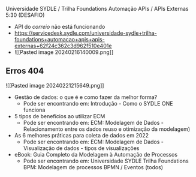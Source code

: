 Universidade SYDLE / Trilha Foundations Automação APIs / APIs Externas 
5:30 (DESAFIO) 
- API do _correio_ não está funcionando 
- https://servicedesk.sydle.com/universidade-sydle+trilha-foundations+automacao+apis+apis-externas+62f24c362c3d962f510e401e
- ![[Pasted image 20240216140009.png]]

## Erros 404
![[Pasted image 20240221215649.png]]
- Gestão de dados: o que é e como fazer da melhor forma?
	- Pode ser encontrando em: Introdução - Como o SYDLE ONE funciona
- 5 tipos de benefícios ao utilizar ECM 
	- Pode ser encontrando em: ECM: Modelagem de Dados - Relacionamento entre os dados reuso e otimização da modelagem)
- As 6 melhores práticas para coleta de dados em 2022 
	- Pode ser encontrando em: ECM: Modelagem de Dados - Visualização de dados - tipos de visualizações
-  eBook: Guia Completo da Modelagem à Automação de Processos
	- Pode ser encontrando em: Universidade SYDLE Trilha Foundations BPM: Modelagem de processos BPMN / Eventos (todos)
